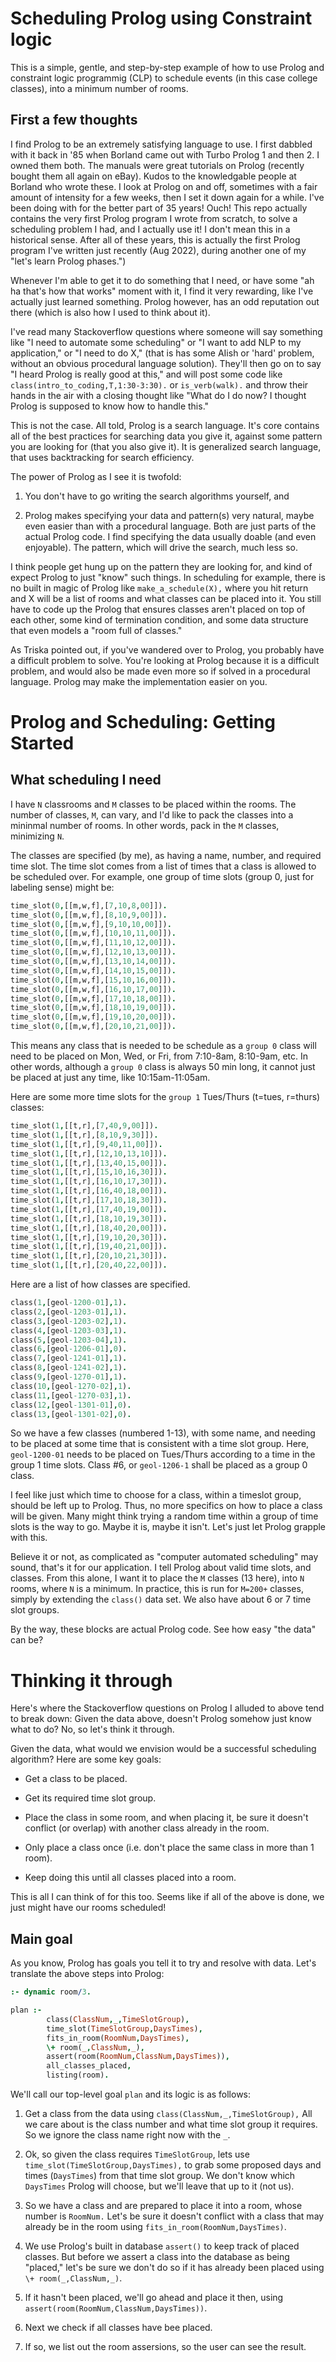 # Scheduling Prolog using Constraint logic

This is a simple, gentle, and step-by-step example of how to use
Prolog and constraint logic programmig (CLP) to schedule events
(in this case college classes), into a minimum number of rooms.

## First a few thoughts

I find Prolog to be an extremely satisfying language to use. I first
dabbled with it back in '85 when Borland came out with Turbo Prolog 1
and then 2. I owned them both.  The manuals were great tutorials on
Prolog (recently bought them all again on eBay). Kudos to the
knowledgable people at Borland who wrote these. I look at Prolog on
and off, sometimes with a fair amount of intensity for a few weeks,
then I set it down again for a while. I've been doing with for the
better part of 35 years! Ouch! This repo actually contains the very
first Prolog program I wrote from scratch, to solve a scheduling
problem I had, and I actually use it! I don't mean this in a
historical sense. After all of these years, this is actually the
first Prolog program I've written just recently (Aug 2022), during
another one of my "let's learn Prolog phases.")


Whenever I'm able to get it to do something that I need, or have
some "ah ha that's how that works" moment with it, I find it very
rewarding, like I've actually just learned something.  Prolog
however, has an odd reputation out there (which is also how I used
to think about it).

I've read many Stackoverflow questions where someone will say
something like "I need to automate some scheduling" or "I want to add
NLP to my application," or "I need to do X," (that is has some AIish
or 'hard' problem, without an obvious procedural language solution).
They'll then go on to say "I heard Prolog is really good at this,"
and will post some code like `class(intro_to_coding,T,1:30-3:30).` or
`is_verb(walk).` and throw their hands in the air with a closing
thought like "What do I do now? I thought Prolog is supposed to know
how to handle this."

This is not the case. All told, Prolog is a search language. It's core
contains all of the best practices for searching data you give it,
against some pattern you are looking for (that you also give it). It is generalized
search language, that uses backtracking for search efficiency.  

The power of Prolog as I see it is twofold:

1. You don't have to go writing the search algorithms yourself, and 

2. Prolog makes specifying your data and pattern(s) very natural, maybe even
easier than with a procedural language. Both are just parts of
the actual Prolog code. I find specifying the data usually doable (and even enjoyable). The pattern,
which will drive the search, much less so.

I think people get hung up on the pattern they are looking for, and
kind of expect Prolog to just "know" such things. In scheduling for
example, there is no built in magic of Prolog like `make_a_schedule(X),` 
where you hit return and X will be a list of rooms and what
classes can be placed into it.  You still have to code up the Prolog
that ensures classes aren't placed on top of each other, some kind of
termination condition, and some data structure that even models
a "room full of classes."

As Triska pointed out, if you've wandered over to Prolog, you probably
have a difficult problem to solve. You're looking at Prolog because
it is a difficult problem, and would also be made even more so if
solved in a procedural language.  Prolog may make the implementation
easier on you.

# Prolog and Scheduling: Getting Started

## What scheduling I need

I have `N` classrooms and `M` classes to be placed within the rooms.  The number of classes, `M`, can vary, and I'd like to
pack the classes into a mininmal number of rooms. In other words, pack in the `M` classes, minimizing `N`.  

The classes are specified (by me), as having a name, number, and
required time slot. The time slot comes from a list of times that a class is allowed to be scheduled over. For example, one group of
time slots (group 0, just for labeling sense) might be:

```prolog
time_slot(0,[[m,w,f],[7,10,8,00]]).
time_slot(0,[[m,w,f],[8,10,9,00]]).
time_slot(0,[[m,w,f],[9,10,10,00]]).
time_slot(0,[[m,w,f],[10,10,11,00]]).
time_slot(0,[[m,w,f],[11,10,12,00]]).
time_slot(0,[[m,w,f],[12,10,13,00]]).
time_slot(0,[[m,w,f],[13,10,14,00]]).
time_slot(0,[[m,w,f],[14,10,15,00]]).
time_slot(0,[[m,w,f],[15,10,16,00]]).
time_slot(0,[[m,w,f],[16,10,17,00]]).
time_slot(0,[[m,w,f],[17,10,18,00]]).
time_slot(0,[[m,w,f],[18,10,19,00]]).
time_slot(0,[[m,w,f],[19,10,20,00]]).
time_slot(0,[[m,w,f],[20,10,21,00]]).
```

This means any class that is needed to be schedule as a `group 0` class will need to be placed on Mon, Wed, or Fri, from 7:10-8am, 8:10-9am, etc. In other
words, although a `group 0` class  is always 50 min long, it cannot just be placed at just any time, like 10:15am-11:05am. 

Here are some more time slots for the `group 1` Tues/Thurs (t=tues, r=thurs) classes:


```prolog
time_slot(1,[[t,r],[7,40,9,00]]).
time_slot(1,[[t,r],[8,10,9,30]]).
time_slot(1,[[t,r],[9,40,11,00]]).
time_slot(1,[[t,r],[12,10,13,10]]).
time_slot(1,[[t,r],[13,40,15,00]]).
time_slot(1,[[t,r],[15,10,16,30]]).
time_slot(1,[[t,r],[16,10,17,30]]).
time_slot(1,[[t,r],[16,40,18,00]]).
time_slot(1,[[t,r],[17,10,18,30]]).
time_slot(1,[[t,r],[17,40,19,00]]).
time_slot(1,[[t,r],[18,10,19,30]]).
time_slot(1,[[t,r],[18,40,20,00]]).
time_slot(1,[[t,r],[19,10,20,30]]).
time_slot(1,[[t,r],[19,40,21,00]]).
time_slot(1,[[t,r],[20,10,21,30]]).
time_slot(1,[[t,r],[20,40,22,00]]).
```

Here are a list of how classes are specified.

```prolog
class(1,[geol-1200-01],1).
class(2,[geol-1203-01],1).
class(3,[geol-1203-02],1).
class(4,[geol-1203-03],1).
class(5,[geol-1203-04],1).
class(6,[geol-1206-01],0).
class(7,[geol-1241-01],1).
class(8,[geol-1241-02],1).
class(9,[geol-1270-01],1).
class(10,[geol-1270-02],1).
class(11,[geol-1270-03],1).
class(12,[geol-1301-01],0).
class(13,[geol-1301-02],0).
```

So we have a few classes (numbered 1-13), with some name, and needing to be placed at some time that is consistent with a time slot group. Here, `geol-1200-01` needs to be placed on Tues/Thurs
according to a time in the group 1 time slots.  Class #6, or `geol-1206-1` shall be placed as a group 0 class.

I feel like just which time to choose for a class, within a timeslot group, should be left up to Prolog. Thus, no more specifics on how to place a class will be given.  Many might think trying a random time within a group of time slots is the way to go.  Maybe it is, maybe it isn't. Let's just let Prolog grapple with this.


Believe it or not, as complicated as "computer automated scheduling" may sound, that's it for our application.  I tell Prolog about valid time slots, and classes. From this alone, I want it to place the `M` classes (13 here), into `N` rooms, where `N` is a minimum.  In practice, this is run for `M=200+` classes, simply by extending the `class()` data set.  We also have about 6 or 7 time slot groups. 

By the way, these blocks are actual Prolog code. See how easy "the data" can be?


 # Thinking it through

 Here's where the Stackoverflow questions on Prolog I alluded to above tend to break down: Given the data above, doesn't Prolog somehow just know what to do? No, so let's think it through. 

 Given the data, what would we envision would be a successful scheduling algorithm? Here are some key goals:

 * Get a class to be placed.

 * Get its required time slot group.

 * Place the class in some room, and when placing it, be sure it doesn't conflict (or overlap) with another class already in the room.

 * Only place a class once (i.e. don't place the same class in more than 1 room).

 * Keep doing this until all classes placed into a room.


 This is all I can think of for this too. Seems like if all of the above is done, we just might have our rooms scheduled!

## Main goal

As you know, Prolog has goals you tell it to try and resolve with data.  Let's translate the above steps into Prolog:

```prolog
:- dynamic room/3.

plan :-
        class(ClassNum,_,TimeSlotGroup),
        time_slot(TimeSlotGroup,DaysTimes),
        fits_in_room(RoomNum,DaysTimes),
        \+ room(_,ClassNum,_),
        assert(room(RoomNum,ClassNum,DaysTimes)),
        all_classes_placed,
        listing(room).
``` 

We'll call our top-level goal `plan` and its logic is as follows:

1. Get a class from the data using `class(ClassNum,_,TimeSlotGroup),` All we care about is the class number and what time slot group it requires. So we ignore the class name right now with the `_`.

1. Ok, so given the class requires `TimeSlotGroup`, lets use ` time_slot(TimeSlotGroup,DaysTimes),` to grab some proposed days and times (`DaysTimes`) from that time slot group. We don't know which `DaysTimes` Prolog will choose, but we'll leave that up to it (not us).

1. So we have a class and are prepared to place it into a room, whose number is `RoomNum.` Let's be sure it doesn't conflict with a class that may already be in the room using `fits_in_room(RoomNum,DaysTimes)`.

1. We use Prolog's built in database `assert()` to keep track of placed classes. But before we assert a class into the database as being "placed," let's be sure we don't do so if it has already been placed using `\+ room(_,ClassNum,_)`. 

1. If it hasn't been placed, we'll go ahead and place it then, using `assert(room(RoomNum,ClassNum,DaysTimes))`.

1. Next we check if all classes have bee placed.

1. If so, we list out the room assersions, so the user can see the result.


